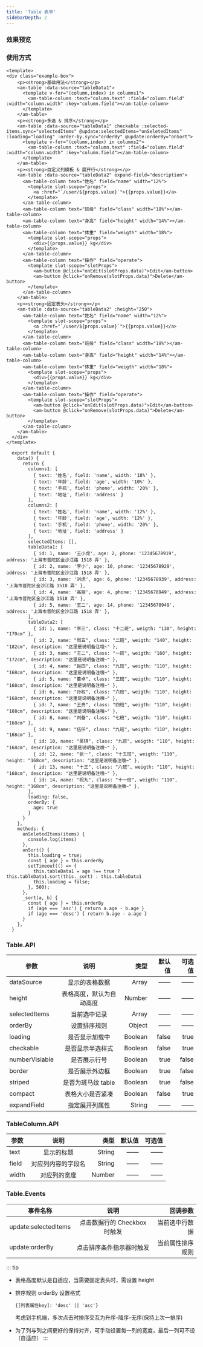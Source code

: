 ```yaml
---
title: 'Table 表单'
sidebarDepth: 2
---
```


### 效果预览

<ClientOnly>
<table-demo-1/>
</ClientOnly>

### 使用方式

```vue{4}
<template>
<div class="example-box">
    <p><strong>基础用法</strong></p>
    <am-table :data-source="tableData1">
      <template v-for="(column,index) in columns1">
        <am-table-column :text="column.text" :field="column.field" :width="column.width" :key="column.field"></am-table-column>
      </template>
    </am-table>
    <p><strong>多选 & 排序</strong></p>
    <am-table :data-source="tableData1" checkable :selected-items.sync="selectedItems" @update:selectedItems="onSeletedItems" :loading="loading" :order-by.sync="orderBy" @update:orderBy="onSort">
      <template v-for="(column,index) in columns2">
        <am-table-column :text="column.text" :field="column.field" :width="column.width" :key="column.field"></am-table-column>
      </template>
    </am-table>
    <p><strong>自定义列模板 & 展开行</strong></p>
    <am-table :data-source="tableData2" expand-field="description">
      <am-table-column text="姓名" field="name" width="12%">
        <template slot-scope="props">
          <a :href="`/user/${props.value}`">{{props.value}}</a>
        </template>
      </am-table-column>
      <am-table-column text="班级" field="class" width="18%"></am-table-column>
      <am-table-column text="身高" field="height" width="14%"></am-table-column>
      <am-table-column text="体重" field="weigth" width="18%">
        <template slot-scope="props">
          <div>{{props.value}} kg</div>
        </template>
      </am-table-column>
      <am-table-column text="操作" field="operate">
        <template slot-scope="slotProps">
          <am-button @click="onEdit(slotProps.data)">Edit</am-button>
          <am-button @click="onRemove(slotProps.data)">Delete</am-button>
        </template>
      </am-table-column>
    </am-table>
    <p><strong>固定表头</strong></p>
    <am-table :data-source="tableData2" :height="250">
      <am-table-column text="姓名" field="name" width="12%">
        <template slot-scope="props">
          <a :href="`/user/${props.value}`">{{props.value}}</a>
        </template>
      </am-table-column>
      <am-table-column text="班级" field="class" width="18%"></am-table-column>
      <am-table-column text="身高" field="height" width="14%"></am-table-column>
      <am-table-column text="体重" field="weigth" width="18%">
        <template slot-scope="props">
          <div>{{props.value}} kg</div>
        </template>
      </am-table-column>
      <am-table-column text="操作" field="operate">
        <template slot-scope="slotProps">
          <am-button @click="onEdit(slotProps.data)">Edit</am-button>
          <am-button @click="onRemove(slotProps.data)">Delete</am-button>
        </template>
      </am-table-column>
    </am-table>
  </div>
</template>
```

```js{4}
  export default {
    data() {
      return {
        columns1: [
          { text: '姓名', field: 'name', width: '18%' },
          { text: '年龄', field: 'age', width: '10%' },
          { text: '手机', field: 'phone', width: '20%' },
          { text: '地址', field: 'address' }
        ],
        columns2: [
          { text: '姓名', field: 'name', width: '12%' },
          { text: '年龄', field: 'age', width: '12%' },
          { text: '手机', field: 'phone', width: '20%' },
          { text: '地址', field: 'address' }
        ],
        selectedItems: [],
        tableData1: [
          { id: 1, name: '王小虎', age: 2, phone: '12345678919', address: '上海市普陀区金沙江路 1518 弄' },
          { id: 2, name: '李小', age: 10, phone: '12345678929', address: '上海市普陀区金沙江路 1518 弄' },
          { id: 3, name: '刘虎', age: 6, phone: '12345678939', address: '上海市普陀区金沙江路 1518 弄' },
          { id: 4, name: '高丽', age: 4, phone: '12345678949', address: '上海市普陀区金沙江路 1518 弄' },
          { id: 5, name: '王二', age: 14, phone: '12345678949', address: '上海市普陀区金沙江路 1518 弄' },
        ],
        tableData2: [
          { id: 1, name: "李三", class: "十二班", weigth: "130", height: "170cm" },
          { id: 2, name: "周五", class: "二班", weigth: "140", height: "182cm", description: "这里是说明备注哦~" },
          { id: 3, name: "王二", class: "一班", weigth: "160", height: "172cm", description: "这里是说明备注哦~" },
          { id: 4, name: "赵四", class: "九班", weigth: "110", height: "168cm", description: "这里是说明备注哦~" },
          { id: 5, name: "董卓", class: "三班", weigth: "110", height: "168cm", description: "这里是说明备注哦~" },
          { id: 6, name: "孙权", class: "六班", weigth: "110", height: "168cm", description: "这里是说明备注哦~" },
          { id: 7, name: "王贵", class: "四班", weigth: "110", height: "168cm", description: "这里是说明备注哦~" },
          { id: 8, name: "刘备", class: "七班", weigth: "110", height: "168cm" },
          { id: 9, name: "伍仟", class: "九班", weigth: "110", height: "168cm" },
          { id: 10, name: "吴琪", class: "九班", weigth: "110", height: "168cm", description: "这里是说明备注哦~" },
          { id: 12, name: "张一", class: "十五班", weigth: "110", height: "168cm", description: "这里是说明备注哦~" },
          { id: 13, name: "十三", class: "六班", weigth: "110", height: "168cm", description: "这里是说明备注哦~" },
          { id: 14, name: "祝九", class: "十一班", weigth: "110", height: "168cm", description: "这里是说明备注哦~" },
        ],
        loading: false,
        orderBy: {
          age: true
        }
      }
    },
    methods: {
      onSeletedItems(items) {
        console.log(items)
      },
      onSort() {
        this.loading = true;
        const { age } = this.orderBy
        setTimeout(() => {
          this.tableData1 = age !== true ? this.tableData1.sort(this._sort) : this.tableData1
          this.loading = false;
        }, 500);
      },
      _sort(a, b) {
        const { age } = this.orderBy
        if (age === 'asc') { return a.age - b.age }
        if (age === 'desc') { return b.age - a.age }
      }
    },
  }
```

### Table.API

| 参数           |           说明           |    类型 | 默认值 | 可选值 |
| -------------- | :----------------------: | ------: | -----: | -----: |
| dataSource     |      显示的表格数据      |   Array |     —— |     —— |
| height         | 表格高度，默认为自动高度 |  Number |     —— |     —— |
| selectedItems  |       当前选中记录       |   Array |     —— |     —— |
| orderBy        |       设置排序规则       |  Object |     —— |     —— |
| loading        |      是否显示加载中      | Boolean |  false |   true |
| checkable      |     是否显示半选样式     | Boolean |  false |   true |
| numberVisiable |       是否展示行号       | Boolean |   true |  false |
| border         |      是否展示外边框      | Boolean |   true |  false |
| striped        |    是否为斑马纹 table    | Boolean |   true |  false |
| compact        |     表格大小是否紧凑     | Boolean |  false |   true |
| expandField    |      指定展开列属性      |  String |     —— |     —— |

### TableColumn.API

| 参数           |           说明           |    类型 | 默认值 | 可选值 |
| -------------- | :----------------------: | ------: | -----: | -----: |
| text     |      显示的标题      |   String |     —— |     —— |
| field         | 对应列内容的字段名 |  String |     —— |     —— |
| width  |       对应列的宽度       |   Number |     —— |     —— |

### Table.Events

| 事件名称             |             说明             |         回调参数 |
| -------------------- | :--------------------------: | ---------------: |
| update:selectedItems | 点击数据行的 Checkbox 时触发 |   当前选中行数据 |
| update:orderBy       |   点击排序条件指示器时触发   | 当前属性排序规则 |

::: tip

- 表格高度默认是自适应，当需要固定表头时，需设置 height
- 排序规则 orderBy 设置格式

    ```
    {[列表属性key]: 'desc' || 'asc'}
    ```
    考虑到手机端，多次点击时排序交互为升序-降序-无序(保持上次一排序)

+ 为了列与列之间更好的保持对齐，可手动设置每一列的宽度，最后一列可不设（自适应）
:::
